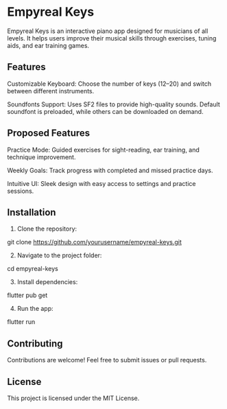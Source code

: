 # Empyreal Keys

Empyreal Keys is an interactive piano app designed for musicians of all levels. It helps users improve their musical skills through exercises, tuning aids, and ear training games.

## Features

Customizable Keyboard: Choose the number of keys (12–20) and switch between different instruments.

Soundfonts Support: Uses SF2 files to provide high-quality sounds. Default soundfont is preloaded, while others can be downloaded on demand.

## Proposed Features

Practice Mode: Guided exercises for sight-reading, ear training, and technique improvement.

Weekly Goals: Track progress with completed and missed practice days.

Intuitive UI: Sleek design with easy access to settings and practice sessions.


## Installation

1. Clone the repository:

git clone https://github.com/yourusername/empyreal-keys.git


2. Navigate to the project folder:

cd empyreal-keys


3. Install dependencies:

flutter pub get


4. Run the app:

flutter run



## Contributing

Contributions are welcome! Feel free to submit issues or pull requests.

## License

This project is licensed under the MIT License.